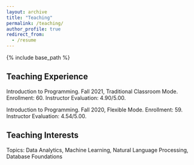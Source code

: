 ```yaml
---
layout: archive
title: "Teaching"
permalink: /teaching/
author_profile: true
redirect_from:
  - /resume
---
```


{% include base_path %}

## Teaching Experience
Introduction to Programming. Fall 2021, Traditional Classroom Mode. Enrollment: 60. Instructor Evaluation: 4.90/5.00.

Introduction to Programming. Fall 2020, Flexible Mode. Enrollment: 59. Instructor Evaluation: 4.54/5.00. 

## Teaching Interests

Topics: Data Analytics, Machine Learning, Natural Language Processing, Database Foundations


